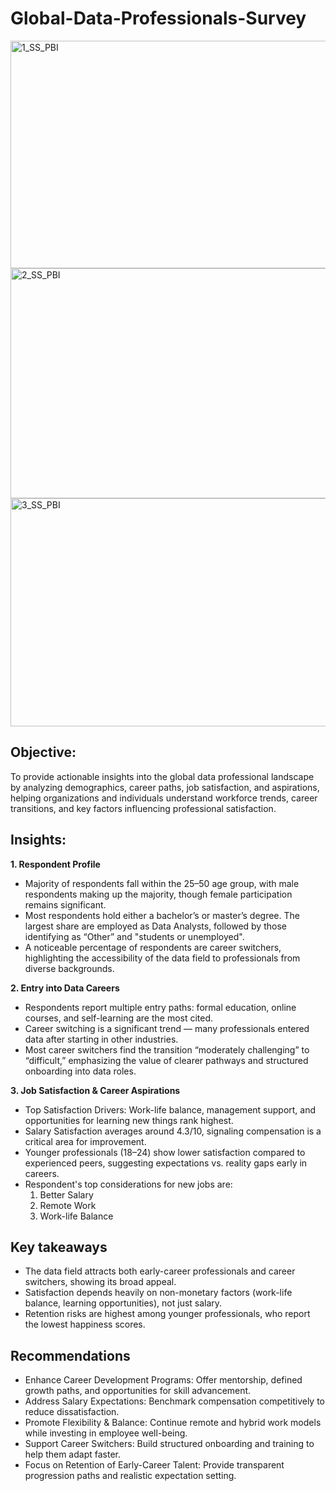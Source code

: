 # Global-Data-Professionals-Survey
<img width="591" height="364" alt="1_SS_PBI" src="https://github.com/user-attachments/assets/b36a42a7-2528-40d6-8af2-55e5351c1652" />
<img width="590" height="368" alt="2_SS_PBI" src="https://github.com/user-attachments/assets/49cc41af-c43e-41f4-bb26-55fa4636551a" />
<img width="590" height="365" alt="3_SS_PBI" src="https://github.com/user-attachments/assets/fcafb42a-3b7e-4022-953d-e8daeb3fa9aa" />

## Objective:

To provide actionable insights into the global data professional landscape by analyzing demographics, career paths, job satisfaction, and aspirations, helping organizations and individuals understand workforce trends, career transitions, and key factors influencing professional satisfaction.

## Insights:

**1. Respondent Profile**
- Majority of respondents fall within the 25–50 age group, with male respondents making up the majority, though female participation remains significant.
- Most respondents hold either a bachelor’s or master’s degree. The largest share are employed as Data Analysts, followed by those identifying as “Other” and "students or unemployed".
- A noticeable percentage of respondents are career switchers, highlighting the accessibility of the data field to professionals from diverse backgrounds.

**2. Entry into Data Careers**
- Respondents report multiple entry paths: formal education, online courses, and self-learning are the most cited.
- Career switching is a significant trend — many professionals entered data after starting in other industries.
- Most career switchers find the transition “moderately challenging” to “difficult,” emphasizing the value of clearer pathways and structured onboarding into data roles.

**3. Job Satisfaction & Career Aspirations**
- Top Satisfaction Drivers: Work-life balance, management support, and opportunities for learning new things rank highest.
- Salary Satisfaction averages around 4.3/10, signaling compensation is a critical area for improvement.
- Younger professionals (18–24) show lower satisfaction compared to experienced peers, suggesting expectations vs. reality gaps early in careers.
- Respondent's top considerations for new jobs are:
  1. Better Salary
  2. Remote Work
  3. Work-life Balance

## Key takeaways
- The data field attracts both early-career professionals and career switchers, showing its broad appeal.
- Satisfaction depends heavily on non-monetary factors (work-life balance, learning opportunities), not just salary.
- Retention risks are highest among younger professionals, who report the lowest happiness scores.

## Recommendations
- Enhance Career Development Programs: Offer mentorship, defined growth paths, and opportunities for skill advancement.
- Address Salary Expectations: Benchmark compensation competitively to reduce dissatisfaction.
- Promote Flexibility & Balance: Continue remote and hybrid work models while investing in employee well-being.
- Support Career Switchers: Build structured onboarding and training to help them adapt faster.
- Focus on Retention of Early-Career Talent: Provide transparent progression paths and realistic expectation setting.
